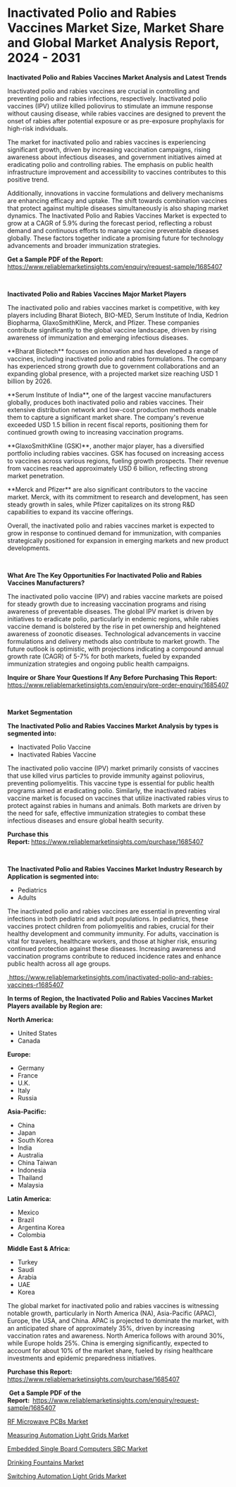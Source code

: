 <p><h1>Inactivated Polio and Rabies Vaccines Market Size, Market Share and Global Market Analysis Report, 2024 - 2031</h1></p><p><strong>Inactivated Polio and Rabies Vaccines Market Analysis and Latest Trends</strong></p>
<p><p>Inactivated polio and rabies vaccines are crucial in controlling and preventing polio and rabies infections, respectively. Inactivated polio vaccines (IPV) utilize killed poliovirus to stimulate an immune response without causing disease, while rabies vaccines are designed to prevent the onset of rabies after potential exposure or as pre-exposure prophylaxis for high-risk individuals.</p><p>The market for inactivated polio and rabies vaccines is experiencing significant growth, driven by increasing vaccination campaigns, rising awareness about infectious diseases, and government initiatives aimed at eradicating polio and controlling rabies. The emphasis on public health infrastructure improvement and accessibility to vaccines contributes to this positive trend. </p><p>Additionally, innovations in vaccine formulations and delivery mechanisms are enhancing efficacy and uptake. The shift towards combination vaccines that protect against multiple diseases simultaneously is also shaping market dynamics. The Inactivated Polio and Rabies Vaccines Market is expected to grow at a CAGR of 5.9% during the forecast period, reflecting a robust demand and continuous efforts to manage vaccine preventable diseases globally. These factors together indicate a promising future for technology advancements and broader immunization strategies.</p></p>
<p><strong>Get a Sample PDF of the Report:&nbsp;</strong> <a href="https://www.reliablemarketinsights.com/enquiry/request-sample/1685407?utm_campaign=1620&utm_medium=2&utm_source=Github&utm_content=ia&utm_term=13102024&utm_id=inactivated-polio-and-rabies-vaccines">https://www.reliablemarketinsights.com/enquiry/request-sample/1685407</a></p>
<p>&nbsp;</p>
<p><strong>Inactivated Polio and Rabies Vaccines Major Market Players</strong></p>
<p><p>The inactivated polio and rabies vaccines market is competitive, with key players including Bharat Biotech, BIO-MED, Serum Institute of India, Kedrion Biopharma, GlaxoSmithKline, Merck, and Pfizer. These companies contribute significantly to the global vaccine landscape, driven by rising awareness of immunization and emerging infectious diseases.</p><p>**Bharat Biotech** focuses on innovation and has developed a range of vaccines, including inactivated polio and rabies formulations. The company has experienced strong growth due to government collaborations and an expanding global presence, with a projected market size reaching USD 1 billion by 2026.</p><p>**Serum Institute of India**, one of the largest vaccine manufacturers globally, produces both inactivated polio and rabies vaccines. Their extensive distribution network and low-cost production methods enable them to capture a significant market share. The company's revenue exceeded USD 1.5 billion in recent fiscal reports, positioning them for continued growth owing to increasing vaccination programs.</p><p>**GlaxoSmithKline (GSK)**, another major player, has a diversified portfolio including rabies vaccines. GSK has focused on increasing access to vaccines across various regions, fueling growth prospects. Their revenue from vaccines reached approximately USD 6 billion, reflecting strong market penetration.</p><p>**Merck and Pfizer** are also significant contributors to the vaccine market. Merck, with its commitment to research and development, has seen steady growth in sales, while Pfizer capitalizes on its strong R&D capabilities to expand its vaccine offerings.</p><p>Overall, the inactivated polio and rabies vaccines market is expected to grow in response to continued demand for immunization, with companies strategically positioned for expansion in emerging markets and new product developments.</p></p>
<p>&nbsp;</p>
<p><strong>What Are The Key Opportunities For Inactivated Polio and Rabies Vaccines Manufacturers?</strong></p>
<p><p>The inactivated polio vaccine (IPV) and rabies vaccine markets are poised for steady growth due to increasing vaccination programs and rising awareness of preventable diseases. The global IPV market is driven by initiatives to eradicate polio, particularly in endemic regions, while rabies vaccine demand is bolstered by the rise in pet ownership and heightened awareness of zoonotic diseases. Technological advancements in vaccine formulations and delivery methods also contribute to market growth. The future outlook is optimistic, with projections indicating a compound annual growth rate (CAGR) of 5-7% for both markets, fueled by expanded immunization strategies and ongoing public health campaigns.</p></p>
<p><strong>Inquire or Share Your Questions If Any Before Purchasing This Report:</strong> <a href="https://www.reliablemarketinsights.com/enquiry/pre-order-enquiry/1685407?utm_campaign=1620&utm_medium=2&utm_source=Github&utm_content=ia&utm_term=13102024&utm_id=inactivated-polio-and-rabies-vaccines">https://www.reliablemarketinsights.com/enquiry/pre-order-enquiry/1685407</a></p>
<p>&nbsp;</p>
<p><strong>Market Segmentation</strong></p>
<p><strong>The Inactivated Polio and Rabies Vaccines Market Analysis by types is segmented into:</strong></p>
<p><ul><li>Inactivated Polio Vaccine</li><li>Inactivated Rabies Vaccine</li></ul></p>
<p><p>The inactivated polio vaccine (IPV) market primarily consists of vaccines that use killed virus particles to provide immunity against poliovirus, preventing poliomyelitis. This vaccine type is essential for public health programs aimed at eradicating polio. Similarly, the inactivated rabies vaccine market is focused on vaccines that utilize inactivated rabies virus to protect against rabies in humans and animals. Both markets are driven by the need for safe, effective immunization strategies to combat these infectious diseases and ensure global health security.</p></p>
<p><strong>Purchase this Report:&nbsp;</strong><a href="https://www.reliablemarketinsights.com/purchase/1685407?utm_campaign=1620&utm_medium=2&utm_source=Github&utm_content=ia&utm_term=13102024&utm_id=inactivated-polio-and-rabies-vaccines">https://www.reliablemarketinsights.com/purchase/1685407</a></p>
<p>&nbsp;</p>
<p><strong>The Inactivated Polio and Rabies Vaccines Market Industry Research by Application is segmented into:</strong></p>
<p><ul><li>Pediatrics</li><li>Adults</li></ul></p>
<p><p>The inactivated polio and rabies vaccines are essential in preventing viral infections in both pediatric and adult populations. In pediatrics, these vaccines protect children from poliomyelitis and rabies, crucial for their healthy development and community immunity. For adults, vaccination is vital for travelers, healthcare workers, and those at higher risk, ensuring continued protection against these diseases. Increasing awareness and vaccination programs contribute to reduced incidence rates and enhance public health across all age groups.</p></p>
<p><a href="https://www.reliablemarketinsights.com/inactivated-polio-and-rabies-vaccines-r1685407?utm_campaign=1620&utm_medium=2&utm_source=Github&utm_content=ia&utm_term=13102024&utm_id=inactivated-polio-and-rabies-vaccines">&nbsp;https://www.reliablemarketinsights.com/inactivated-polio-and-rabies-vaccines-r1685407</a></p>
<p><strong>In terms of Region, the Inactivated Polio and Rabies Vaccines Market Players available by Region are:</strong></p>
<p>
    <p> <strong> North America: </strong>
        <ul>
            <li>United States</li>
            <li>Canada</li>
        </ul>
        </p> 
    <p> <strong> Europe: </strong>
        <ul>
            <li>Germany</li>
            <li>France</li>
            <li>U.K.</li>
            <li>Italy</li>
            <li>Russia</li>
        </ul>
        </p> 
    <p> <strong> Asia-Pacific: </strong>
        <ul>
            <li>China</li>
            <li>Japan</li>
            <li>South Korea</li>
            <li>India</li>
            <li>Australia</li>
            <li>China Taiwan</li>
            <li>Indonesia</li>
            <li>Thailand</li>
            <li>Malaysia</li>
        </ul>
        </p> 
    <p> <strong> Latin America: </strong>
        <ul>
            <li>Mexico</li>
            <li>Brazil</li>
            <li>Argentina Korea</li>
            <li>Colombia</li>
        </ul>
        </p> 
    <p> <strong> Middle East & Africa: </strong>
        <ul>
            <li>Turkey</li>
            <li>Saudi</li>
            <li>Arabia</li>
            <li>UAE</li>
            <li>Korea</li>
        </ul>
    </p>
    </p>
<p><p>The global market for inactivated polio and rabies vaccines is witnessing notable growth, particularly in North America (NA), Asia-Pacific (APAC), Europe, the USA, and China. APAC is projected to dominate the market, with an anticipated share of approximately 35%, driven by increasing vaccination rates and awareness. North America follows with around 30%, while Europe holds 25%. China is emerging significantly, expected to account for about 10% of the market share, fueled by rising healthcare investments and epidemic preparedness initiatives.</p></p>
<p><strong>Purchase this Report: </strong><a href="https://www.reliablemarketinsights.com/purchase/1685407?utm_campaign=1620&utm_medium=2&utm_source=Github&utm_content=ia&utm_term=13102024&utm_id=inactivated-polio-and-rabies-vaccines">https://www.reliablemarketinsights.com/purchase/1685407</a></p>
<p>&nbsp;<strong>Get a Sample PDF of the Report:&nbsp;&nbsp;</strong><a href="https://www.reliablemarketinsights.com/enquiry/request-sample/1685407?utm_campaign=1620&utm_medium=2&utm_source=Github&utm_content=ia&utm_term=13102024&utm_id=inactivated-polio-and-rabies-vaccines">https://www.reliablemarketinsights.com/enquiry/request-sample/1685407</a></p>
<p><strong></strong></p>
<p><p><a href="https://www.linkedin.com/pulse/rf-microwave-pcbs-revenue-growth-report-2024-2031-data-pedia-ulgic?utm_campaign=1620&utm_medium=2&utm_source=Github&utm_content=ia&utm_term=13102024&utm_id=inactivated-polio-and-rabies-vaccines">RF Microwave PCBs Market</a></p><p><a href="https://www.linkedin.com/pulse/unveiling-market-trends-global-measuring-automation-light-pb47e?utm_campaign=1620&utm_medium=2&utm_source=Github&utm_content=ia&utm_term=13102024&utm_id=inactivated-polio-and-rabies-vaccines">Measuring Automation Light Grids Market</a></p><p><a href="https://www.linkedin.com/pulse/embedded-single-board-computers-sbc-market-evolution-global-trends-nghfe?utm_campaign=1620&utm_medium=2&utm_source=Github&utm_content=ia&utm_term=13102024&utm_id=inactivated-polio-and-rabies-vaccines">Embedded Single Board Computers SBC Market</a></p><p><a href="https://issuu.com/reportprime-2/docs/drinking-fountains-market-size-2030_c50fb0e17dd083?utm_campaign=1620&utm_medium=2&utm_source=Github&utm_content=ia&utm_term=13102024&utm_id=inactivated-polio-and-rabies-vaccines">Drinking Fountains Market</a></p><p><a href="https://www.linkedin.com/pulse/switching-automation-light-grids-mosaic-piecing-together-global-b4fmc?utm_campaign=1620&utm_medium=2&utm_source=Github&utm_content=ia&utm_term=13102024&utm_id=inactivated-polio-and-rabies-vaccines">Switching Automation Light Grids Market</a></p></p>